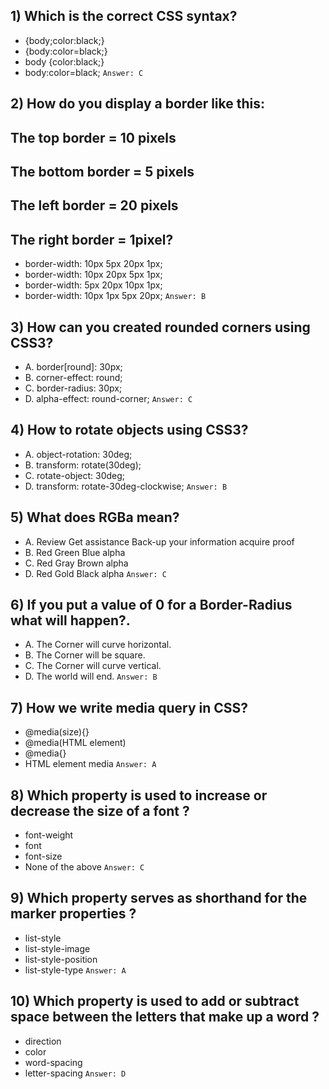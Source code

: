 ## 1) Which is the correct CSS syntax?
- {body;color:black;}
- {body:color=black;}
- body {color:black;}
- body:color=black;
``
Answer: C
``
## 2) How do you display a border like this:
## The top border = 10 pixels
## The bottom border = 5 pixels
## The left border = 20 pixels
## The right border = 1pixel?
- border-width: 10px 5px 20px 1px;
- border-width: 10px 20px 5px 1px;
- border-width: 5px 20px 10px 1px;
- border-width: 10px 1px 5px 20px;
``
Answer: B
``
## 3) How can you created rounded corners using CSS3?
- A. border[round]: 30px;
- B. corner-effect: round;
- C. border-radius: 30px; 
- D. alpha-effect: round-corner;
``
Answer: C
``
## 4) How to rotate objects using CSS3?
- A. object-rotation: 30deg;
- B. transform: rotate(30deg); 
- C. rotate-object: 30deg;
- D. transform: rotate-30deg-clockwise;
``
Answer: B
``
## 5) What does RGBa mean?
- A. Review Get assistance Back-up your information acquire proof
- B. Red Green Blue alpha
- C. Red Gray Brown alpha 
- D. Red Gold Black alpha
``
Answer: C
``
## 6) If you put a value of 0 for a Border-Radius what will happen?.
- A. The Corner will curve horizontal.
- B. The Corner will be square. 
- C. The Corner will curve vertical.
- D. The world will end.
``
Answer: B
``
## 7) How we write media query in CSS?
- @media(size){}
- @media(HTML element)
- @media{}
- HTML element media
``
Answer: A
``
## 8) Which property is used to increase or decrease the size of a font ?
- font-weight
- font
- font-size
- None of the above
``
Answer: C
``
## 9) Which property serves as shorthand for the marker properties ?
- list-style
- list-style-image
- list-style-position
- list-style-type
``
Answer: A
``
## 10) Which property is used to add or subtract space between the letters that make up a word ?
- direction
- color
- word-spacing
- letter-spacing
``
Answer: D
``